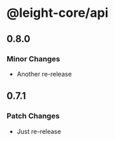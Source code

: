# @leight-core/api

## 0.8.0

### Minor Changes

- Another re-release

## 0.7.1

### Patch Changes

- Just re-release

